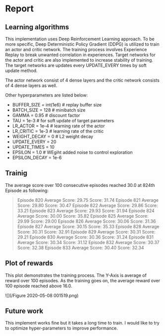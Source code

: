# Report

## Learning algorithms

This implementation uses Deep Reinforcement Learning approach. To be more specific, Deep Deterministic Policy Gradient (DDPG) is utilized to train an actor and critic network. The training process involves Experience Replay to break unwanted correlation in experiences. Target networks for the actor and critic are also implemented to increase stability of training. The target networks are updates every UPDATE_EVERY times by soft update method. 

The actor network consist of 4 dense layers and the critic network consists of 4 dense layers as well. 

Other hyperparameters are listed below:
- BUFFER_SIZE = int(1e6)  # replay buffer size
- BATCH_SIZE = 128        # minibatch size
- GAMMA = 0.95            # discount factor
- TAU = 1e-3              # for soft update of target parameters
- LR_ACTOR = 1e-4         # learning rate of the actor 
- LR_CRITIC = 1e-3        # learning rate of the critic
- WEIGHT_DECAY = 0        # L2 weight decay
- UPDATE_EVERY = 20 
- UPDATE_TIMES = 10
- EPSILON  = 1.0          # WEgiht added noise to control exploration 
- EPSILON_DECAY = 1e-6    

## Trainig 
The average score over 100 consecutive episodes reached 30.0 at 824th Episode as following: 
> Episode 820	Average Score: 29.75	Score: 31.74
> Episode 821	Average Score: 29.80	Score: 30.47
Episode 822	Average Score: 29.86	Score: 33.21
Episode 823	Average Score: 29.93	Score: 31.94
Episode 824	Average Score: 30.00	Score: 35.82
Episode 825	Average Score: 29.99	Score: 29.00
Episode 826	Average Score: 30.06	Score: 31.36
Episode 827	Average Score: 30.15	Score: 35.33
Episode 828	Average Score: 30.31	Score: 32.91
Episode 829	Average Score: 30.31	Score: 29.21
Episode 830	Average Score: 30.36	Score: 31.24
Episode 831	Average Score: 30.34	Score: 31.12
Episode 832	Average Score: 30.37	Score: 32.38
Episode 833	Average Score: 30.40	Score: 32.34

## Plot of rewards
This plot demonstrates the training process. The Y-Axis is average of reward over 100 episodes. As the training goes on, the average reward over 100 episode reached above 16.0. 

![](/Figure 2020-05-08 001519.png)


## Future work
This implement works fine but it takes a long time to train. I would like to try to optimize hyper-parameters to improve performance. 
